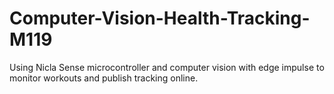 # Computer-Vision-Health-Tracking-M119

Using Nicla Sense microcontroller and computer vision with edge impulse to monitor workouts and publish tracking online.
